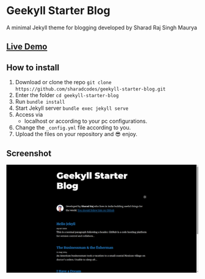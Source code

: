 # Geekyll Starter Blog
A minimal Jekyll theme for blogging developed by Sharad Raj Singh Maurya

## [Live Demo](https://sharadcodes.github.io/geekyll-starter-blog/)

## How to install

1. Download or clone the repo
   `git clone https://github.com/sharadcodes/geekyll-starter-blog.git`
2. Enter the folder
   `cd geekyll-starter-blog`
3. Run
   `bundle install`
4. Start Jekyll server
   `bundle exec jekyll serve`
5. Access via
   * localhost or according to your pc configurations.
6. Change the `_config.yml` file according to you.
7. Upload the files on your repository and :sunglasses: enjoy.

## Screenshot 
![snap](assets/img/snap.png)
